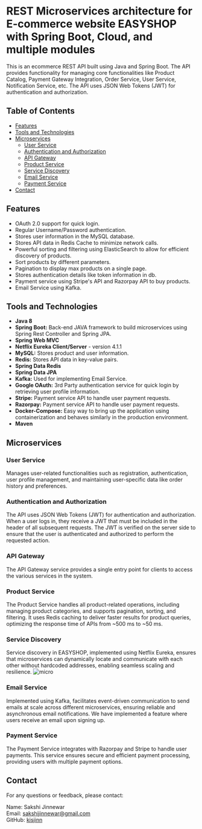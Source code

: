 # REST Microservices architecture for E-commerce website EASYSHOP with Spring Boot, Cloud, and multiple modules

This is an ecommerce REST API built using Java and Spring Boot. The API provides functionality for managing core functionalities like Product Catalog, Payment Gateway Integration, Order Service, User Service, Notification Service, etc. The API uses JSON Web Tokens (JWT) for authentication and authorization.

## Table of Contents
- [Features](#features)
- [Tools and Technologies](#tools-and-technologies)
- [Microservices](#microservices)
  - [User Service](#user-service)
  - [Authentication and Authorization](#authentication-and-authorization)  
  - [API Gateway](#api-gateway)
  - [Product Service](#product-service)
  - [Service Discovery](#service-discovery)
  - [Email Service](#email-service)
  - [Payment Service](#payment-service)            
- [Contact](#contact)

## Features

- OAuth 2.0 support for quick login.
- Regular Username/Password authentication.
- Stores user information in the MySQL database.
- Stores API data in Redis Cache to minimize network calls.
- Powerful sorting and filtering using ElasticSearch to allow for efficient discovery of products.
- Sort products by different parameters.
- Pagination to display max products on a single page.
- Stores authentication details like token information in db.
- Payment service using Stripe's API and Razorpay API to buy products.
- Email Service using Kafka.

## Tools and Technologies

- **Java 8**
- **Spring Boot:** Back-end JAVA framework to build microservices using Spring Rest Controller and Spring JPA.
- **Spring Web MVC**
- **Netflix Eureka Client/Server** - version 4.1.1
- **MySQL:** Stores product and user information.
- **Redis:** Stores API data in key-value pairs.
- **Spring Data Redis**
- **Spring Data JPA**
- **Kafka:** Used for implementing Email Service.
- **Google OAuth:** 3rd Party authentication service for quick login by retrieving user profile information.
- **Stripe:** Payment service API to handle user payment requests.
- **Razorpay:** Payment service API to handle user payment requests.
- **Docker-Compose:** Easy way to bring up the application using containerization and behaves similarly in the production environment.
- **Maven**

## Microservices

### User Service

Manages user-related functionalities such as registration, authentication, user profile management, and maintaining user-specific data like order history and preferences.

### Authentication and Authorization

The API uses JSON Web Tokens (JWT) for authentication and authorization. When a user logs in, they receive a JWT that must be included in the header of all subsequent requests. The JWT is verified on the server side to ensure that the user is authenticated and authorized to perform the requested action.

### API Gateway

The API Gateway service provides a single entry point for clients to access the various services in the system.

### Product Service

The Product Service handles all product-related operations, including managing product categories, and supports pagination, sorting, and filtering. It uses Redis caching to deliver faster results for product queries, optimizing the response time of APIs from ~500 ms to ~50 ms.

### Service Discovery

Service discovery in EASYSHOP, implemented using Netflix Eureka, ensures that microservices can dynamically locate and communicate with each other without hardcoded addresses, enabling seamless scaling and resilience.
![micro]([https://user-images.githubusercontent.com/50141193/58799788-845b1c00-8606-11e9-924b-1b4c03a9091c.png](https://github.com/kisjinn/EasyShop/blob/main/images-ss/spring-Eureka.png))

### Email Service

Implemented using Kafka, facilitates event-driven communication to send emails at scale across different microservices, ensuring reliable and asynchronous email notifications. We have implemented a feature where users receive an email upon signing up.

### Payment Service

The Payment Service integrates with Razorpay and Stripe to handle user payments. This service ensures secure and efficient payment processing, providing users with multiple payment options.

## Contact

For any questions or feedback, please contact:

Name: Sakshi Jinnewar  
Email: sakshijinnewar@gmail.com  
GitHub: [kisjinn](https://github.com/kisjinn)
